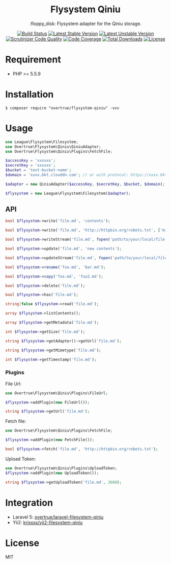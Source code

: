 <h1 align="center">Flysystem Qiniu</h1>

<p align="center">:floppy_disk: Flysystem adapter for the Qiniu storage.</p>

<p align="center">
<a href="https://travis-ci.org/overtrue/flysystem-qiniu"><img src="https://travis-ci.org/overtrue/flysystem-qiniu.svg?branch=master" alt="Build Status"></a>
<a href="https://packagist.org/packages/overtrue/flysystem-qiniu"><img src="https://poser.pugx.org/overtrue/flysystem-qiniu/v/stable.svg" alt="Latest Stable Version"></a>
<a href="https://packagist.org/packages/overtrue/flysystem-qiniu"><img src="https://poser.pugx.org/overtrue/flysystem-qiniu/v/unstable.svg" alt="Latest Unstable Version"></a>
<a href="https://scrutinizer-ci.com/g/overtrue/flysystem-qiniu/?branch=master"><img src="https://scrutinizer-ci.com/g/overtrue/flysystem-qiniu/badges/quality-score.png?b=master" alt="Scrutinizer Code Quality"></a>
<a href="https://scrutinizer-ci.com/g/overtrue/flysystem-qiniu/?branch=master"><img src="https://scrutinizer-ci.com/g/overtrue/flysystem-qiniu/badges/coverage.png?b=master" alt="Code Coverage"></a>
<a href="https://packagist.org/packages/overtrue/flysystem-qiniu"><img src="https://poser.pugx.org/overtrue/flysystem-qiniu/downloads" alt="Total Downloads"></a>
<a href="https://packagist.org/packages/overtrue/flysystem-qiniu"><img src="https://poser.pugx.org/overtrue/flysystem-qiniu/license" alt="License"></a>
</p>


# Requirement

- PHP >= 5.5.9

# Installation

```shell
$ composer require "overtrue/flysystem-qiniu" -vvv
```

# Usage

```php
use League\Flysystem\Filesystem;
use Overtrue\Flysystem\Qiniu\QiniuAdapter;
use Overtrue\Flysystem\Qiniu\Plugins\FetchFile;

$accessKey = 'xxxxxx';
$secretKey = 'xxxxxx';
$bucket = 'test-bucket-name';
$domain = 'xxxx.bkt.clouddn.com'; // or with protocol: https://xxxx.bkt.clouddn.com

$adapter = new QiniuAdapter($accessKey, $secretKey, $bucket, $domain);

$flysystem = new League\Flysystem\Filesystem($adapter);

```

## API

```php
bool $flysystem->write('file.md', 'contents');

bool $flysystem->write('file.md', 'http://httpbin.org/robots.txt', ['mime' => 'application/redirect302']);

bool $flysystem->writeStream('file.md', fopen('path/to/your/local/file.jpg', 'r'));

bool $flysystem->update('file.md', 'new contents');

bool $flysystem->updateStream('file.md', fopen('path/to/your/local/file.jpg', 'r'));

bool $flysystem->rename('foo.md', 'bar.md');

bool $flysystem->copy('foo.md', 'foo2.md');

bool $flysystem->delete('file.md');

bool $flysystem->has('file.md');

string|false $flysystem->read('file.md');

array $flysystem->listContents();

array $flysystem->getMetadata('file.md');

int $flysystem->getSize('file.md');

string $flysystem->getAdapter()->getUrl('file.md'); 

string $flysystem->getMimetype('file.md');

int $flysystem->getTimestamp('file.md');

```

### Plugins

File Url: 

```php
use Overtrue\Flysystem\Qiniu\Plugins\FileUrl;

$flysystem->addPlugin(new FileUrl());

string $flysystem->getUrl('file.md');
```

Fetch file:

```php
use Overtrue\Flysystem\Qiniu\Plugins\FetchFile;

$flysystem->addPlugin(new FetchFile());

bool $flysystem->fetch('file.md', 'http://httpbin.org/robots.txt');
```

Upload Token:

```php
use Overtrue\Flysystem\Qiniu\Plugins\UploadToken;
$flysystem->addPlugin(new UploadToken());

string $flysystem->getUploadToken('file.md', 3600);
```

# Integration

- Laravel 5: [overtrue/laravel-filesystem-qiniu](https://github.com/overtrue/laravel-filesystem-qiniu)
- Yii2: [krissss/yii2-filesystem-qiniu](https://github.com/krissss/yii2-filesystem-qiniu)

# License

MIT
